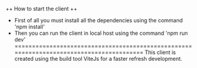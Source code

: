 ++ How to start the client ++
- First of all you must install all the dependencies using the command 'npm install'
- Then you can run the client in local host using the command 'npm run dev'
========================================================================================
This client is created using the build tool ViteJs for a faster refresh development.